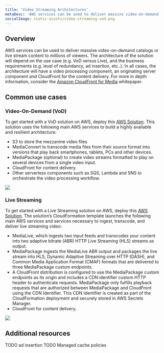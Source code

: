 ```yaml
---
title: 'Video Streaming Architectures'
metaDesc: 'AWS services can be used to deliver massive video-on-demand catalogs or live stream content to millions of viewers'
socialImage: static-assets/video-streaming-vod.png
---
```

## Overview
AWS services can be used to deliver massive video-on-demand catalogs or live stream content to millions of viewers. The architecture of the solution will depend on the use case (e.g. VoD versus Live), and the business requirements (e.g. level of redundancy, ad insertion, etc..). In all cases, the architecture will have a video processing component, an originating server component and CloudFront for the content delivery. For more in depth information, consider the [Amazon CloudFront for Media](https://docs.aws.amazon.com/whitepapers/latest/amazon-cloudfront-media/amazon-cloudfront-media.html) whitepaper.

## Common use cases

### Video-On-Demand (VoD)
To get started with a VoD solution on AWS, deploy this [AWS Solution](https://aws.amazon.com/solutions/implementations/video-on-demand-on-aws/). This solution uses the following main AWS services to build a highly available and resilient architecture:
* S3 to store the mezzanine video files
* MediaConvert to transcode media files from their source format into versions that play back smartphones, tablets, PCs and other devices.
* MediaPackage (optional) to create video streams formatted to play on several devices from a single video input.
* CloudFront for content delivery.
* Other serverless components such as SQS, Lambda and SNS to orchestrate the video processing workflow.

![](/static-assets/video-streaming-vod.png)

### Live Streaming
To get started with a Live Streaming solution on AWS, deploy this [AWS Solution](https://aws.amazon.com/solutions/implementations/live-streaming-on-aws/). The solution’s CloudFormation template launches the following main AWS services and services necessary to ingest, transcode, and deliver live streaming video:
* MediaLive, which ingests two input feeds and transcodes your content into two adaptive bitrate (ABR) HTTP Live Streaming (HLS) streams as output.
* MediaPackage ingests the MediaLive ABR output and packages the live stream into HLS, Dynamic Adaptive Streaming over HTTP (DASH), and Common Media Application Format (CMAF) formats that are delivered to three MediaPackage custom endpoints.
* A CloudFront distribution is configured to use the MediaPackage custom endpoints as its origin and includes a CDN identifier custom HTTP header to authenticate requests. MediaPackage only fulfills playback requests that are authorized between MediaPackage and CloudFront using the CDN Identifier. This CDN Identifier is created as part of the CloudFormation deployment and securely stored in AWS Secrets Manager.
* CloudFront for content delivery.

![](/static-assets/video-streaming-live.png)

## Additional resources
TODO ad insertion
TODO Managed cache policies

